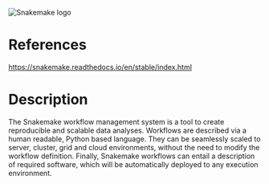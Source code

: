 ![Snakemake logo](http://biii.eu/sites/default/files/2019-03/snakemake_logo.png)


References
=========

https://snakemake.readthedocs.io/en/stable/index.html

Description
=========

The Snakemake workflow management system is a tool to create reproducible and scalable data analyses. Workflows are described via a human readable, Python based language. They can be seamlessly scaled to server, cluster, grid and cloud environments, without the need to modify the workflow definition. Finally, Snakemake workflows can entail a description of required software, which will be automatically deployed to any execution environment.
